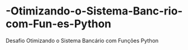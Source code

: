 # -Otimizando-o-Sistema-Banc-rio-com-Fun-es-Python
 Desafio Otimizando o Sistema Bancário com Funções Python
